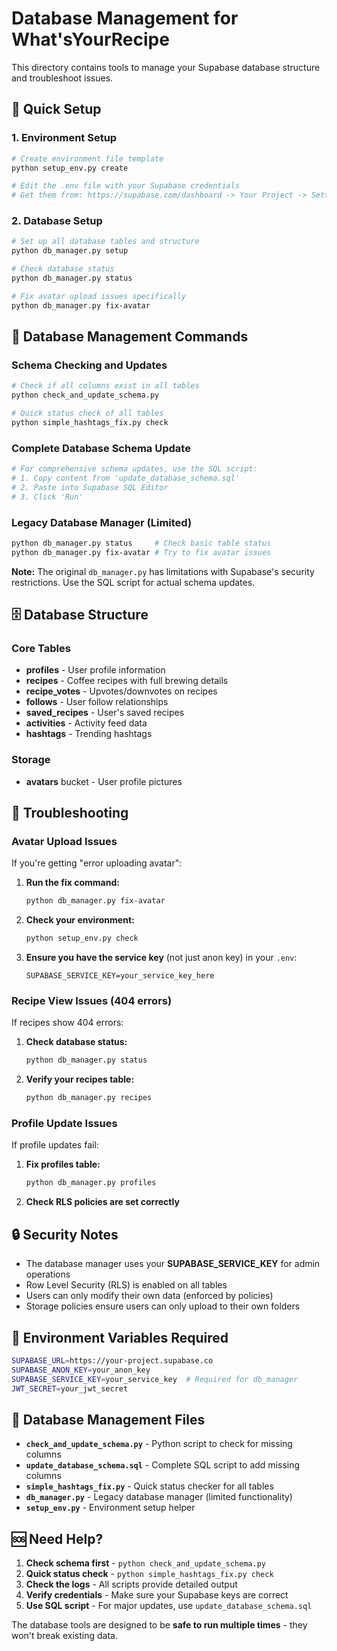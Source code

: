 # Database Management for What'sYourRecipe

This directory contains tools to manage your Supabase database structure and troubleshoot issues.

## 🚀 Quick Setup

### 1. Environment Setup
```bash
# Create environment file template
python setup_env.py create

# Edit the .env file with your Supabase credentials
# Get them from: https://supabase.com/dashboard -> Your Project -> Settings -> API
```

### 2. Database Setup
```bash
# Set up all database tables and structure
python db_manager.py setup

# Check database status
python db_manager.py status

# Fix avatar upload issues specifically
python db_manager.py fix-avatar
```

## 🔧 Database Management Commands

### Schema Checking and Updates
```bash
# Check if all columns exist in all tables
python check_and_update_schema.py

# Quick status check of all tables
python simple_hashtags_fix.py check
```

### Complete Database Schema Update
```bash
# For comprehensive schema updates, use the SQL script:
# 1. Copy content from 'update_database_schema.sql'
# 2. Paste into Supabase SQL Editor
# 3. Click 'Run'
```

### Legacy Database Manager (Limited)
```bash
python db_manager.py status     # Check basic table status
python db_manager.py fix-avatar # Try to fix avatar issues
```

**Note:** The original `db_manager.py` has limitations with Supabase's security restrictions. Use the SQL script for actual schema updates.

## 🗄️ Database Structure

### Core Tables
- **profiles** - User profile information
- **recipes** - Coffee recipes with full brewing details
- **recipe_votes** - Upvotes/downvotes on recipes
- **follows** - User follow relationships
- **saved_recipes** - User's saved recipes
- **activities** - Activity feed data
- **hashtags** - Trending hashtags

### Storage
- **avatars** bucket - User profile pictures

## 🐛 Troubleshooting

### Avatar Upload Issues
If you're getting "error uploading avatar":

1. **Run the fix command:**
   ```bash
   python db_manager.py fix-avatar
   ```

2. **Check your environment:**
   ```bash
   python setup_env.py check
   ```

3. **Ensure you have the service key** (not just anon key) in your `.env`:
   ```
   SUPABASE_SERVICE_KEY=your_service_key_here
   ```

### Recipe View Issues (404 errors)
If recipes show 404 errors:

1. **Check database status:**
   ```bash
   python db_manager.py status
   ```

2. **Verify your recipes table:**
   ```bash
   python db_manager.py recipes
   ```

### Profile Update Issues
If profile updates fail:

1. **Fix profiles table:**
   ```bash
   python db_manager.py profiles
   ```

2. **Check RLS policies are set correctly**

## 🔒 Security Notes

- The database manager uses your **SUPABASE_SERVICE_KEY** for admin operations
- Row Level Security (RLS) is enabled on all tables
- Users can only modify their own data (enforced by policies)
- Storage policies ensure users can only upload to their own folders

## 📝 Environment Variables Required

```bash
SUPABASE_URL=https://your-project.supabase.co
SUPABASE_ANON_KEY=your_anon_key
SUPABASE_SERVICE_KEY=your_service_key  # Required for db_manager
JWT_SECRET=your_jwt_secret
```

## 📁 Database Management Files

- **`check_and_update_schema.py`** - Python script to check for missing columns
- **`update_database_schema.sql`** - Complete SQL script to add missing columns
- **`simple_hashtags_fix.py`** - Quick status checker for all tables
- **`db_manager.py`** - Legacy database manager (limited functionality)
- **`setup_env.py`** - Environment setup helper

## 🆘 Need Help?

1. **Check schema first** - `python check_and_update_schema.py`
2. **Quick status check** - `python simple_hashtags_fix.py check`
3. **Check the logs** - All scripts provide detailed output
4. **Verify credentials** - Make sure your Supabase keys are correct
5. **Use SQL script** - For major updates, use `update_database_schema.sql`

The database tools are designed to be **safe to run multiple times** - they won't break existing data. 